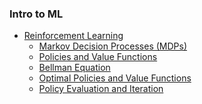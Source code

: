 ### Intro to ML

<!-- * [The Basics](the-basics/overview.md)
    * [What is Machine Learning?](the-basics/what-is-ml.md)
    * [Types of Machine Learning](the-basics/types-of-ml.md)
    * [Machine Learning Pipeline](the-basics/ml-pipeline.md)
    * [Software Tools](the-basics/software-tools.md) -->

* [Reinforcement Learning](reinforcement-learning/overview.md)
    * [Markov Decision Processes (MDPs)](reinforcement-learning/mdp.md)
    * [Policies and Value Functions](reinforcement-learning/policies-values.md)
    * [Bellman Equation](reinforcement-learning/bellman-eqn.md)
    * [Optimal Policies and Value Functions](reinforcement-learning/optimality.md)
    * [Policy Evaluation and Iteration](reinforcement-learning/policy-iteration.md)